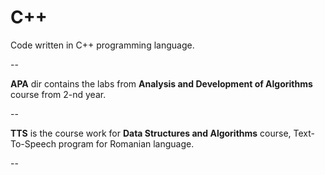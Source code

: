 C++
==========

Code written in C++ programming language.

--

**APA** dir contains the labs from **Analysis and Development of Algorithms** course from 2-nd year.

--

**TTS** is the course work for **Data Structures and Algorithms** course, Text-To-Speech program for Romanian language.

--